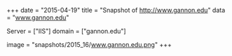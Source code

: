 
+++
date = "2015-04-19"
title = "Snapshot of http://www.gannon.edu"
data = "www.gannon.edu"

Server = ["IIS"]
domain = ["gannon.edu"]

  image = "snapshots/2015_16/www.gannon.edu.png"
+++
#
